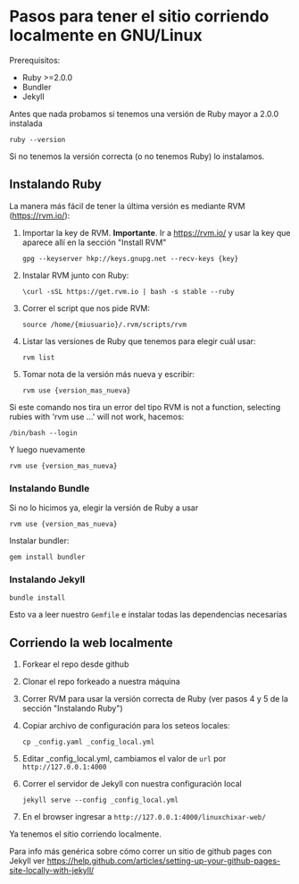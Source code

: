 # Pasos para tener el sitio corriendo localmente en GNU/Linux

Prerequisitos:
* Ruby >=2.0.0
* Bundler
* Jekyll

Antes que nada probamos si tenemos una versión de Ruby mayor a 2.0.0 instalada

    ruby --version
    
Si no tenemos la versión correcta (o no tenemos Ruby) lo instalamos.

## Instalando Ruby
La manera más fácil de tener la última versión es mediante RVM (https://rvm.io/):

1. Importar la key de RVM. **Importante**. Ir a https://rvm.io/ y usar la key que aparece allí en la sección "Install RVM" 

    ```gpg --keyserver hkp://keys.gnupg.net --recv-keys {key}```
2. Instalar RVM junto con Ruby:

    ```\curl -sSL https://get.rvm.io | bash -s stable --ruby```

3. Correr el script que nos pide RVM:
     
     ```source /home/{miusuario}/.rvm/scripts/rvm```


4. Listar las versiones de Ruby que tenemos para elegir cuál usar:
     
    ```rvm list```

5. Tomar nota de la versión más nueva y escribir:

    ```rvm use {version_mas_nueva}```


Si este comando nos tira un error del tipo RVM is not a function, selecting rubies with 'rvm use ...' will not work, hacemos:

    /bin/bash --login
    

Y luego nuevamente 

    rvm use {version_mas_nueva}
    

### Instalando Bundle
Si no lo hicimos ya, elegir la versión de Ruby a usar

    rvm use {version_mas_nueva}
    
Instalar bundler:

    gem install bundler
    
### Instalando Jekyll

    bundle install
    
Esto va a leer nuestro ```Gemfile``` e instalar todas las dependencias necesarias
    
## Corriendo la web localmente
 

1. Forkear el repo desde github

2. Clonar el repo forkeado a nuestra máquina

3. Correr RVM para usar la versión correcta de Ruby (ver pasos 4 y 5 de la sección "Instalando Ruby")

4. Copiar archivo de configuración para los seteos locales:

    ```cp _config.yaml _config_local.yml```
    
    
5. Editar _config_local.yml, cambiamos el valor de ```url``` por ```http://127.0.0.1:4000```

6. Correr el servidor de Jekyll con nuestra configuración local

    
    ```jekyll serve --config _config_local.yml```
    
    
7. En el browser ingresar a ```http://127.0.0.1:4000/linuxchixar-web/```

Ya tenemos el sitio corriendo localmente.



Para info más genérica sobre cómo correr un sitio de github pages con Jekyll ver https://help.github.com/articles/setting-up-your-github-pages-site-locally-with-jekyll/
